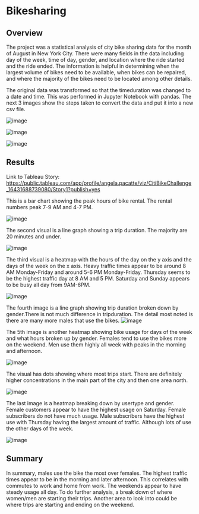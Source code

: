 # Bikesharing

## Overview

The project was a statistical analysis of city bike sharing data for the month of August in New York City.  There were many fields in the data including day of the week, time of day, gender, and location where the ride started and the ride ended.  The information is helpful in determining when the largest volume of bikes need to be available, when bikes can be repaired, and where the majority of the bikes need to be located among other details.

The original data was transformed so that the timeduration was changed to a date and time.  This was performed in Jupyter Notebook with pandas.  The next 3 images show the steps taken to convert the data and put it into a new csv file.

![image](https://user-images.githubusercontent.com/85581208/151676304-96e427b6-1606-4bdd-92fa-3e655fdb7e18.png)


![image](https://user-images.githubusercontent.com/85581208/151676310-b2811f8b-f872-4c39-9856-bfdf9862acf4.png)


![image](https://user-images.githubusercontent.com/85581208/151676318-43847d6a-00e4-4e34-a1e8-8b616ecb7808.png)




## Results

Link to Tableau Story:  https://public.tableau.com/app/profile/angela.pacatte/viz/CitiBikeChallenge_16431688739080/Story1?publish=yes

This is a bar chart showing the peak hours of bike rental.  The rental numbers peak 7-9 AM and 4-7 PM.

![image](https://user-images.githubusercontent.com/85581208/151676435-74a8b2f2-715d-47c4-9811-9bfb31ccd9f1.png)


The second visual is a line graph showing a trip duration. The majority are 20 minutes and under.


![image](https://user-images.githubusercontent.com/85581208/151676118-995e1c32-70cc-4419-bdd7-26ab8d874711.png)


The third visual is a heatmap with the hours of the day on the y axis and the days of the week on the x axis.  Heavy traffic times appear to be around 8 AM Monday-Friday and around 5-6 PM Monday-Friday. Thursday seems to be the highest traffic day at 8 AM and 5 PM.  Saturday and Sunday appears to be busy all day from 9AM-6PM.

![image](https://user-images.githubusercontent.com/85581208/151676220-984713fe-39fd-4164-8427-60a2c7260253.png)

The fourth image is a line graph showing trip duration broken down by gender.There is not much difference in tripduration.  The detail most noted is there are many more males that use the bikes.
![image](https://user-images.githubusercontent.com/85581208/151676583-ea150467-eff9-419f-9ea3-b3a017352b2c.png)

The 5th image is another heatmap showing bike usage for days of the week and what hours broken up by gender.  Females tend to use the bikes more on the weekend.  Men use them highly all week with peaks in the morning and afternoon.  

![image](https://user-images.githubusercontent.com/85581208/151676626-6abc9b56-8b24-4dc0-b051-00b0839e5391.png)


The visual has dots showing where most trips start.  There are definitely higher concentrations in the main part of the city and then one area north.


![image](https://user-images.githubusercontent.com/85581208/151676711-6ca87da9-ea95-481c-9953-34f584991a07.png)

The last image is a heatmap breaking down by usertype and gender. Female customers appear to have the highest usage on Saturday.  Female subscribers do not have much usage.  Male subscribers have the highest use with Thursday having the largest amount of traffic.  Although lots of use the other days of the week.

![image](https://user-images.githubusercontent.com/85581208/151676759-b9078592-e704-4f9e-a692-9c7a531ee8a8.png)

## Summary

In summary, males use the bike the most over females.  The highest traffic times appear to be in the morning and later afternoon.  This correlates with commutes to work and home from work.  The weekends appear to have steady usage all day.  To do further analysis, a break down of where women/men are starting their trips.  Another area to look into could be where trips are starting and ending on the weekend.


